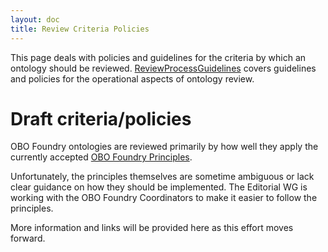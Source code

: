 ```yaml
---
layout: doc
title: Review Criteria Policies
---
```


This page deals with policies and guidelines for the criteria by which an ontology should be reviewed. [ReviewProcessGuidelines](/docs/ReviewProcessGuidelines.html) covers guidelines and policies for the operational aspects of ontology review.

# Draft criteria/policies

OBO Foundry ontologies are reviewed primarily by how well they apply the currently accepted [OBO Foundry Principles](http://www.obofoundry.org/principles/fp-000-summary.html).

Unfortunately, the principles themselves are sometime ambiguous or lack clear guidance on how they should be implemented. The Editorial WG is working with the OBO Foundry Coordinators to make it easier to follow the principles.

More information and links will be provided here as this effort moves forward.
